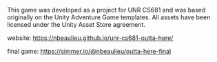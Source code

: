 This game was developed as a project for UNR CS681 and was based originally on the Unity Adventure Game templates. All assets have been licensed under the Unity Asset Store agreement.

website: https://nbeaulieu.github.io/unr-cs681-outta-here/

final game: https://simmer.io/@nbeaulieu/outta-here-final
